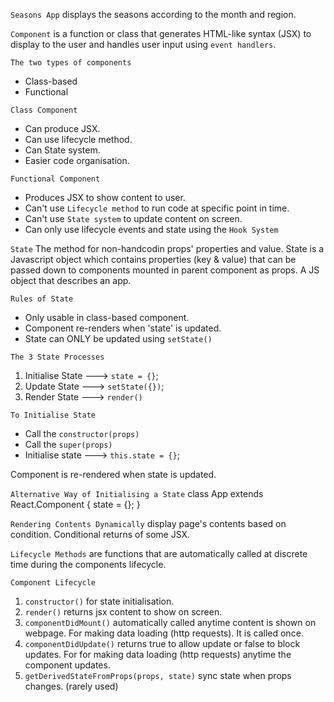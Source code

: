 `Seasons App`
displays the seasons according to the month and region.

`Component`
is a function or class that generates HTML-like syntax (JSX) to display to the user and handles user input using `event handlers`.

`The two types of components`
- Class-based
- Functional

`Class Component`
- Can produce JSX.
- Can use lifecycle method.
- Can State system.
- Easier code organisation.

`Functional Component` 
- Produces JSX to show content to user.
- Can't use `Lifecycle method` to run code at specific point in time.
- Can't use `State system` to update content on screen.
- Can only use lifecycle events and state using the `Hook System`

`State`
The method for non-handcodin props' properties and value.
State is a Javascript object which contains properties (key & value) that can be passed down to components mounted in parent component as props. 
A JS object that describes an app.

`Rules of State`
- Only usable in class-based component.
- Component re-renders when 'state' is updated.
- State can ONLY be updated using `setState()`

`The 3 State Processes`
1. Initialise State ---> `state = {}`;
2. Update State     ---> `setState({})`;
3. Render State     ---> `render()`

`To Initialise State`
- Call the `constructor(props)`
- Call the `super(props)`
- Initialise state ---> `this.state = {}`;

Component is re-rendered when state is updated.

`Alternative Way of Initialising a State`
class App extends React.Component {
    state = {};
}

`Rendering Contents Dynamically`
display page's contents based on condition.
Conditional returns of some JSX.

`Lifecycle Methods` are functions that are automatically called at discrete time during the components lifecycle.

`Component Lifecycle`
1. `constructor()` for state initialisation.
2. `render()` returns jsx content to show on screen.
3. `componentDidMount()` automatically called anytime content is shown on webpage. For making data loading (http requests). It is called once.
4. `componentDidUpdate()` returns true to allow update or false to block updates. For for making data loading (http requests) anytime the component updates.
5. `getDerivedStateFromProps(props, state)` sync state when props changes. (rarely used)


